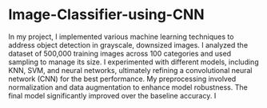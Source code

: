 # Image-Classifier-using-CNN

In my project, I implemented various machine learning techniques to address object detection in grayscale, downsized images. I analyzed the dataset of 500,000 training images across 100 categories and used sampling to manage its size. I experimented with different models, including KNN, SVM, and neural networks, ultimately refining a convolutional neural network (CNN) for the best performance. My preprocessing involved normalization and data augmentation to enhance model robustness. The final model significantly improved over the baseline accuracy. I
